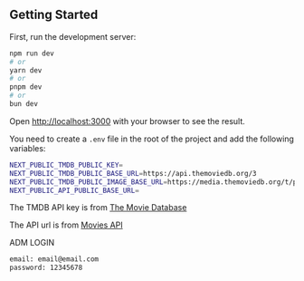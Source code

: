 

## Getting Started

First, run the development server:

```bash
npm run dev
# or
yarn dev
# or
pnpm dev
# or
bun dev
```

Open [http://localhost:3000](http://localhost:3000) with your browser to see the result.

You need to create a `.env` file in the root of the project and add the following variables:

```bash
NEXT_PUBLIC_TMDB_PUBLIC_KEY=
NEXT_PUBLIC_TMDB_PUBLIC_BASE_URL=https://api.themoviedb.org/3
NEXT_PUBLIC_TMDB_PUBLIC_IMAGE_BASE_URL=https://media.themoviedb.org/t/p/w220_and_h330_bestv2
NEXT_PUBLIC_API_PUBLIC_BASE_URL=
```

The TMDB API key is from [The Movie Database](https://www.themoviedb.org/documentation/api)

The API url is from [Movies API](https://github.com/igorcardosoy/MovieJsonServerAPI)

ADM LOGIN

```bash
email: email@email.com
password: 12345678
```
